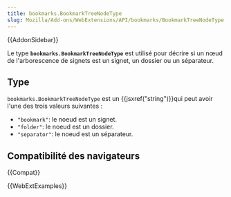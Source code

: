 ```yaml
---
title: bookmarks.BookmarkTreeNodeType
slug: Mozilla/Add-ons/WebExtensions/API/bookmarks/BookmarkTreeNodeType
---
```


{{AddonSidebar}}

Le type **`bookmarks.BookmarkTreeNodeType`** est utilisé pour décrire si un nœud de l'arborescence de signets est un signet, un dossier ou un séparateur.

## Type

`bookmarks.BookmarkTreeNodeType` est un {{jsxref("string")}}qui peut avoir l'une des trois valeurs suivantes :

- `"bookmark"`: le noeud est un signet.
- `"folder"`: le noeud est un dossier.
- `"separator"`: le noeud est un séparateur.

## Compatibilité des navigateurs

{{Compat}}

{{WebExtExamples}}
